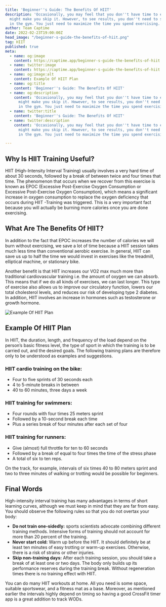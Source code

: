 ```yaml
---
title: 'Beginner''s Guide: The Benefits Of HIIT'
description: 'Occasionally, you may feel that you don''t have time to exercise, which
  might make you skip it. However, to see results, you don''t need to spend hours
  in the gym. You just need to maximize the time you spend exercising. '
author: Team Captime
date: 2022-02-23T19:00:00Z
head_image: "/beginner-s-guide-the-benefits-of-hiit.png"
tag: HIIT
published: true
meta:
  - name: og:image
    content: https://captime.app/beginner-s-guide-the-benefits-of-hiit.png
  - name: twitter:image
    content: https://captime.app/beginner-s-guide-the-benefits-of-hiit.png
  - name: og:image:alt
    content: Example Of HIIT Plan
  - name: og:title
    content: 'Beginner''s Guide: The Benefits Of HIIT'
  - name: og:description
    content: 'Occasionally, you may feel that you don''t have time to exercise, which
      might make you skip it. However, to see results, you don''t need to spend hours
      in the gym. You just need to maximize the time you spend exercising.'
  - name: twitter:title
    content: 'Beginner''s Guide: The Benefits Of HIIT'
  - name: twitter:description
    content: 'Occasionally, you may feel that you don''t have time to exercise, which
      might make you skip it. However, to see results, you don''t need to spend hours
      in the gym. You just need to maximize the time you spend exercising.'

---
```


## Why Is HIIT Training Useful?

HIIT (High-Intensity Interval Training) usually involves a very hard time of about 30 seconds, followed by a break of between twice and four times that time. The phenomenon that occurs when we recover from this exercise is known as EPOC (Excessive Post-Exercise Oxygen Consumption or Excessive Post-Exercise Oxygen Consumption), which means a significant increase in oxygen consumption to replace the oxygen deficiency that occurs during HIIT -Training was triggered. This is a very important fact because you will actually be burning more calories once you are done exercising.

## What Are The Benefits Of HIIT?

In addition to the fact that EPOC increases the number of calories we will burn without exercising, we save a lot of time because a HIIT session takes much less time than conventional aerobic exercise. In general, HIIT can save us up to half the time we would invest in exercises like the treadmill, elliptical machine, or stationary bike.

Another benefit is that HIIT increases our VO2 max much more than traditional cardiovascular training i.e. the amount of oxygen we can absorb. This means that if we do all kinds of exercises, we can last longer. This type of exercise also allows us to improve our circulatory function, lowers our total cholesterol levels, and reduces our risk of developing type 2 diabetes. In addition, HIIT involves an increase in hormones such as testosterone or growth hormone.

![Example Of HIIT Plan](/example-of-hiit-plan.png)

## Example Of HIIT Plan

In HIIT, the duration, length, and frequency of the load depend on the person’s basic fitness level, the type of sport in which the training is to be carried out, and the desired goals. The following training plans are therefore only to be understood as examples and suggestions.

### HIIT cardio training on the bike:

* Four to five sprints of 30 seconds each
* 4 to 5-minute breaks in between
* 40 to 60 minutes, three days a week

### HIIT training for swimmers:

* Four rounds with four times 25 meters sprint
* Followed by a 10-second break each time
* Plus a series break of four minutes after each set of four

### HIIT training for runners:

* Give (almost) full throttle for ten to 60 seconds
* Followed by a break of equal to four times the time of the stress phase
* A total of six to ten reps.

On the track, for example, intervals of six times 40 to 80 meters sprint and two to three minutes of walking or trotting would be possible for beginners.

## Final Words

High-intensity interval training has many advantages in terms of short learning curves, although we must keep in mind that they are far from easy. You should observe the following rules so that you do not overtax your body:

* **Do not train one-sidedly:** sports scientists advocate combining different training methods. Intensive forms of training should not account for more than 20 percent of the training.
* **Never start cold:** Warm up before the HIIT. It should definitely be at least ten minutes of easy trotting or warm-up exercises. Otherwise, there is a risk of strains or other injuries.
* **Skip non-training days:** After each training session, you should take a break of at least one or two days. The body only builds up its performance reserves during the training break. Without regeneration times there is no training effect with HIIT.

You can do many HIIT workouts at home. All you need is some space, suitable sportswear, and a fitness mat as a base. Moreover, as mentioned earlier the intervals highly depend on timing so having a good CrossFit timer app is a great addition to track WODs.
